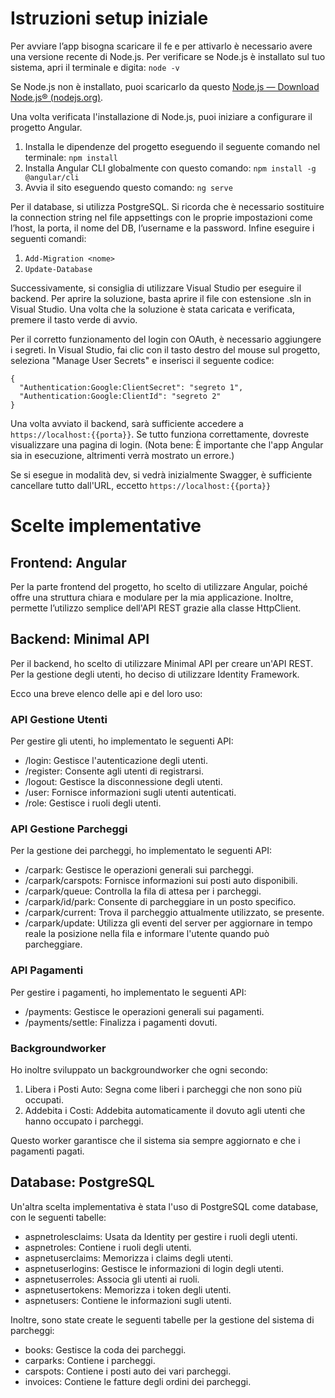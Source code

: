 # Istruzioni setup iniziale

Per avviare l’app bisogna scaricare il fe e per attivarlo è necessario avere una versione recente di Node.js. Per verificare se Node.js è installato sul tuo sistema, apri il terminale e digita: ```node -v```

Se Node.js non è installato, puoi scaricarlo da questo [Node.js — Download Node.js® (nodejs.org)](https://nodejs.org/en/download/package-manager).

Una volta verificata l'installazione di Node.js, puoi iniziare a configurare il progetto Angular.



1. Installa le dipendenze del progetto eseguendo il seguente comando nel terminale: ```npm install```
2. Installa Angular CLI globalmente con questo comando: ```npm install -g @angular/cli``` 
3. Avvia il sito eseguendo questo comando: ```ng serve```

Per il database, si utilizza PostgreSQL. Si ricorda che è necessario sostituire la connection string nel file appsettings con le proprie impostazioni come l’host, la porta, il nome del DB, l’username e la password. Infine eseguire i seguenti comandi:



1. ```Add-Migration <nome>```
2. ```Update-Database```

Successivamente, si consiglia di utilizzare Visual Studio per eseguire il backend. Per aprire la soluzione, basta aprire il file con estensione .sln in Visual Studio. Una volta che la soluzione è stata caricata e verificata, premere il tasto verde di avvio.

Per il corretto funzionamento del login con OAuth, è necessario aggiungere i segreti. In Visual Studio, fai clic con il tasto destro del mouse sul progetto, seleziona "Manage User Secrets" e inserisci il seguente codice:

```
{ 
  "Authentication:Google:ClientSecret": "segreto 1", 
  "Authentication:Google:ClientId": "segreto 2" 
}
```

Una volta avviato il backend, sarà sufficiente accedere a ```https://localhost:{{porta}}```. Se tutto funziona correttamente, dovreste visualizzare una pagina di login. (Nota bene: È importante che l'app Angular sia in esecuzione, altrimenti verrà mostrato un errore.)

Se si esegue in modalità dev, si vedrà inizialmente Swagger, è sufficiente cancellare tutto dall'URL, eccetto ```https://localhost:{{porta}}```


# Scelte implementative


## Frontend: Angular

Per la parte frontend del progetto, ho scelto di utilizzare Angular, poiché offre una struttura chiara e modulare per la mia applicazione. Inoltre, permette l’utilizzo semplice dell'API REST grazie alla classe HttpClient.


## Backend: Minimal API

Per il backend, ho scelto di utilizzare Minimal API per creare un'API REST. Per la gestione degli utenti, ho deciso di utilizzare Identity Framework.

Ecco una breve elenco delle api e del loro uso:


### API Gestione Utenti

Per gestire gli utenti, ho implementato le seguenti API:



* /login: Gestisce l'autenticazione degli utenti.
* /register: Consente agli utenti di registrarsi.
* /logout: Gestisce la disconnessione degli utenti.
* /user: Fornisce informazioni sugli utenti autenticati.
* /role: Gestisce i ruoli degli utenti.


### API Gestione Parcheggi

Per la gestione dei parcheggi, ho implementato le seguenti API:



* /carpark: Gestisce le operazioni generali sui parcheggi.
* /carpark/carspots: Fornisce informazioni sui posti auto disponibili.
* /carpark/queue: Controlla la fila di attesa per i parcheggi.
* /carpark/id/park: Consente di parcheggiare in un posto specifico.
* /carpark/current: Trova il parcheggio attualmente utilizzato, se presente.
* /carpark/update: Utilizza gli eventi del server per aggiornare in tempo reale la posizione nella fila e informare l'utente quando può parcheggiare.


### API Pagamenti

Per gestire i pagamenti, ho implementato le seguenti API:



* /payments: Gestisce le operazioni generali sui pagamenti.
* /payments/settle: Finalizza i pagamenti dovuti.


### Backgroundworker

Ho inoltre sviluppato un backgroundworker che ogni secondo:



1. Libera i Posti Auto: Segna come liberi i parcheggi che non sono più occupati.
2. Addebita i Costi: Addebita automaticamente il dovuto agli utenti che hanno occupato i parcheggi.

Questo worker garantisce che il sistema sia sempre aggiornato e che i pagamenti pagati.


## Database: PostgreSQL

Un'altra scelta implementativa è stata l'uso di PostgreSQL come database, con le seguenti tabelle:



* aspnetrolesclaims: Usata da Identity per gestire i ruoli degli utenti.
* aspnetroles: Contiene i ruoli degli utenti.
* aspnetuserclaims: Memorizza i claims degli utenti.
* aspnetuserlogins: Gestisce le informazioni di login degli utenti.
* aspnetuserroles: Associa gli utenti ai ruoli.
* aspnetusertokens: Memorizza i token degli utenti.
* aspnetusers: Contiene le informazioni sugli utenti.

Inoltre, sono state create le seguenti tabelle per la gestione del sistema di parcheggi:



* books: Gestisce la coda dei parcheggi.
* carparks: Contiene i parcheggi.
* carspots: Contiene i posti auto dei vari parcheggi.
* invoices: Contiene le fatture degli ordini dei parcheggi.
